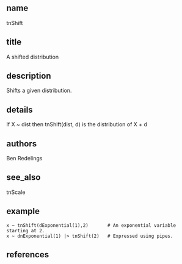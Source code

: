 ## name
tnShift
## title
A shifted distribution
## description
Shifts a given distribution.
## details
If X ~ dist then tnShift(dist, d) is the distribution of X + d

## authors
Ben Redelings
## see_also
tnScale
## example
    x ~ tnShift(dExponential(1),2)       # An exponential variable starting at 2.
    x ~ dnExponential(1) |> tnShift(2)   # Expressed using pipes.

## references
